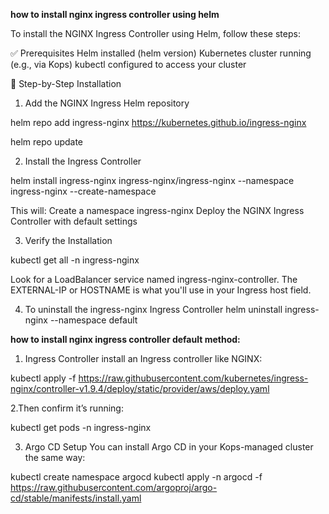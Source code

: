**how to install nginx ingress controller using helm**

To install the NGINX Ingress Controller using Helm, follow these steps:

✅ Prerequisites
Helm installed (helm version)
Kubernetes cluster running (e.g., via Kops)
kubectl configured to access your cluster

🧭 Step-by-Step Installation
1. Add the NGINX Ingress Helm repository

helm repo add ingress-nginx https://kubernetes.github.io/ingress-nginx

helm repo update

2. Install the Ingress Controller

helm install ingress-nginx ingress-nginx/ingress-nginx --namespace ingress-nginx --create-namespace

This will:
Create a namespace ingress-nginx
Deploy the NGINX Ingress Controller with default settings

3. Verify the Installation

kubectl get all -n ingress-nginx

Look for a LoadBalancer service named ingress-nginx-controller. The EXTERNAL-IP or HOSTNAME is what you'll use in your Ingress host field.

4. To uninstall the ingress-nginx Ingress Controller
   helm uninstall ingress-nginx --namespace default


**how to install nginx ingress controller default method:**
1. Ingress Controller
install an Ingress controller like NGINX:

kubectl apply -f https://raw.githubusercontent.com/kubernetes/ingress-nginx/controller-v1.9.4/deploy/static/provider/aws/deploy.yaml

2.Then confirm it’s running:

kubectl get pods -n ingress-nginx

3. Argo CD Setup
You can install Argo CD in your Kops-managed cluster the same way:

kubectl create namespace argocd
kubectl apply -n argocd -f https://raw.githubusercontent.com/argoproj/argo-cd/stable/manifests/install.yaml
